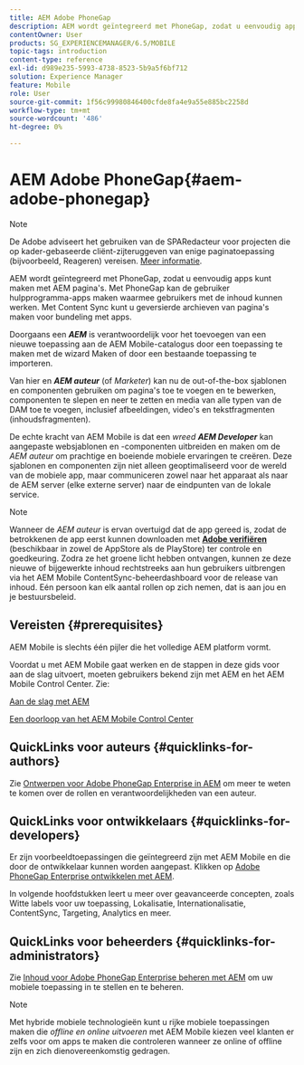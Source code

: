 ```yaml
---
title: AEM Adobe PhoneGap
description: AEM wordt geïntegreerd met PhoneGap, zodat u eenvoudig apps kunt maken met AEM pagina's. Volg deze pagina om aan de slag te gaan met Adobe PhoneGap Enterprise.
contentOwner: User
products: SG_EXPERIENCEMANAGER/6.5/MOBILE
topic-tags: introduction
content-type: reference
exl-id: d989e235-5993-4738-8523-5b9a5f6bf712
solution: Experience Manager
feature: Mobile
role: User
source-git-commit: 1f56c99980846400cfde8fa4e9a55e885bc2258d
workflow-type: tm+mt
source-wordcount: '486'
ht-degree: 0%

---
```


# AEM Adobe PhoneGap{#aem-adobe-phonegap}

>[!NOTE]
>
>De Adobe adviseert het gebruiken van de SPARedacteur voor projecten die op kader-gebaseerde cliënt-zijteruggeven van enige paginatoepassing (bijvoorbeeld, Reageren) vereisen. [Meer informatie](/help/sites-developing/spa-overview.md).

AEM wordt geïntegreerd met PhoneGap, zodat u eenvoudig apps kunt maken met AEM pagina&#39;s. Met PhoneGap kan de gebruiker hulpprogramma-apps maken waarmee gebruikers met de inhoud kunnen werken. Met Content Sync kunt u geversierde archieven van pagina&#39;s maken voor bundeling met apps.

Doorgaans een ***AEM*** is verantwoordelijk voor het toevoegen van een nieuwe toepassing aan de AEM Mobile-catalogus door een toepassing te maken met de wizard Maken of door een bestaande toepassing te importeren.

Van hier en ***AEM auteur*** (of *Marketer*) kan nu de out-of-the-box sjablonen en componenten gebruiken om pagina&#39;s toe te voegen en te bewerken, componenten te slepen en neer te zetten en media van alle typen van de DAM toe te voegen, inclusief afbeeldingen, video&#39;s en tekstfragmenten (inhoudsfragmenten).

De echte kracht van AEM Mobile is dat een *wreed* ***AEM Developer*** kan aangepaste websjablonen en -componenten uitbreiden en maken om de *AEM auteur* om prachtige en boeiende mobiele ervaringen te creëren. Deze sjablonen en componenten zijn niet alleen geoptimaliseerd voor de wereld van de mobiele app, maar communiceren zowel naar het apparaat als naar de AEM server (elke externe server) naar de eindpunten van de lokale service.

>[!NOTE]
>
>Wanneer de *AEM auteur* is ervan overtuigd dat de app gereed is, zodat de betrokkenen de app eerst kunnen downloaden met **[Adobe verifiëren](/help/mobile/phonegap-mobile-quickstart.md)** (beschikbaar in zowel de AppStore als de PlayStore) ter controle en goedkeuring. Zodra ze het groene licht hebben ontvangen, kunnen ze deze nieuwe of bijgewerkte inhoud rechtstreeks aan hun gebruikers uitbrengen via het AEM Mobile ContentSync-beheerdashboard voor de release van inhoud. Eén persoon kan elk aantal rollen op zich nemen, dat is aan jou en je bestuursbeleid.

## Vereisten {#prerequisites}

AEM Mobile is slechts één pijler die het volledige AEM platform vormt.

Voordat u met AEM Mobile gaat werken en de stappen in deze gids voor aan de slag uitvoert, moeten gebruikers bekend zijn met AEM en het AEM Mobile Control Center. Zie:

[Aan de slag met AEM](/help/sites-deploying/deploy.md)

[Een doorloop van het AEM Mobile Control Center](/help/mobile/phonegap-authoring-apps.md)

## QuickLinks voor auteurs {#quicklinks-for-authors}

Zie [Ontwerpen voor Adobe PhoneGap Enterprise in AEM](/help/mobile/phonegap.md) om meer te weten te komen over de rollen en verantwoordelijkheden van een auteur.

## QuickLinks voor ontwikkelaars {#quicklinks-for-developers}

Er zijn voorbeeldtoepassingen die geïntegreerd zijn met AEM Mobile en die door de ontwikkelaar kunnen worden aangepast. Klikken op [Adobe PhoneGap Enterprise ontwikkelen met AEM](/help/mobile/developing-in-phonegap.md).

In volgende hoofdstukken leert u meer over geavanceerde concepten, zoals Witte labels voor uw toepassing, Lokalisatie, Internationalisatie, ContentSync, Targeting, Analytics en meer.

## QuickLinks voor beheerders {#quicklinks-for-administrators}

Zie [Inhoud voor Adobe PhoneGap Enterprise beheren met AEM](/help/mobile/administer-phonegap.md) om uw mobiele toepassing in te stellen en te beheren.

>[!NOTE]
>
>Met hybride mobiele technologieën kunt u rijke mobiele toepassingen maken die *offline en online uitvoeren* met AEM Mobile kiezen veel klanten er zelfs voor om apps te maken die controleren wanneer ze online of offline zijn en zich dienovereenkomstig gedragen.

